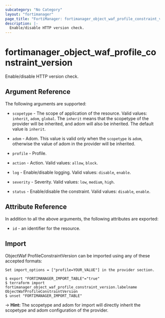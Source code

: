 ```yaml
---
subcategory: "No Category"
layout: "fortimanager"
page_title: "FortiManager: fortimanager_object_waf_profile_constraint_version"
description: |-
  Enable/disable HTTP version check.
---
```


# fortimanager_object_waf_profile_constraint_version
Enable/disable HTTP version check.

## Argument Reference


The following arguments are supported:

* `scopetype` - The scope of application of the resource. Valid values: `inherit`, `adom`, `global`. The `inherit` means that the scopetype of the provider will be inherited, and adom will also be inherited. The default value is `inherit`.
* `adom` - Adom. This value is valid only when the `scopetype` is `adom`, otherwise the value of adom in the provider will be inherited.
* `profile` - Profile.

* `action` - Action. Valid values: `allow`, `block`.

* `log` - Enable/disable logging. Valid values: `disable`, `enable`.

* `severity` - Severity. Valid values: `low`, `medium`, `high`.

* `status` - Enable/disable the constraint. Valid values: `disable`, `enable`.



## Attribute Reference

In addition to all the above arguments, the following attributes are exported:
* `id` - an identifier for the resource.

## Import

ObjectWaf ProfileConstraintVersion can be imported using any of these accepted formats:
```
Set import_options = ["profile=YOUR_VALUE"] in the provider section.

$ export "FORTIMANAGER_IMPORT_TABLE"="true"
$ terraform import fortimanager_object_waf_profile_constraint_version.labelname ObjectWafProfileConstraintVersion
$ unset "FORTIMANAGER_IMPORT_TABLE"
```
-> **Hint:** The scopetype and adom for import will directly inherit the scopetype and adom configuration of the provider.
